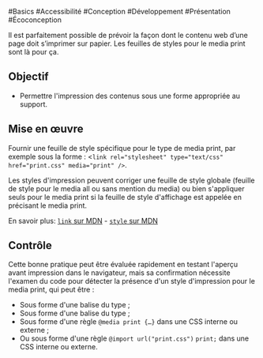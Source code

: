 
#Basics #Accessibilité #Conception #Développement #Présentation #Écoconception

Il est parfaitement possible de prévoir la façon dont le contenu web d’une page doit s’imprimer sur papier. Les feuilles de styles pour le media print sont là pour ça.


## Objectif

* Permettre l'impression des contenus sous une forme appropriée au support.

## Mise en œuvre

Fournir une feuille de style spécifique pour le type de media print, par exemple sous la forme : <`link rel="stylesheet" type="text/css" href="print.css" media="print" />`.

Les styles d'impression peuvent corriger une feuille de style globale (feuille de style pour le media all ou sans mention du media) ou bien s'appliquer seuls pour le media print si la feuille de style d'affichage est appelée en précisant le media print.

En savoir plus: [`link` sur MDN](https://developer.mozilla.org/fr/docs/Web/HTML/Element/link) - [`style` sur MDN](https://developer.mozilla.org/fr/docs/Web/HTML/Element/style)

## Contrôle

Cette bonne pratique peut être évaluée rapidement en testant l'aperçu avant impression dans le navigateur, mais sa confirmation nécessite l'examen du code pour détecter la présence d'un style d'impression pour le media print, qui peut être :

* Sous forme d'une balise du type <link rel="stylesheet" type="text/css" media="print" href="print.css" /> ;
* Sous forme d'une balise du type <style media="print" type="text/css">…</style> ;
* Sous forme d'une règle `@media print {…}` dans une CSS interne ou externe ;
* Ou sous forme d'une règle `@import url("print.css")` `print;` dans une CSS interne ou externe.

